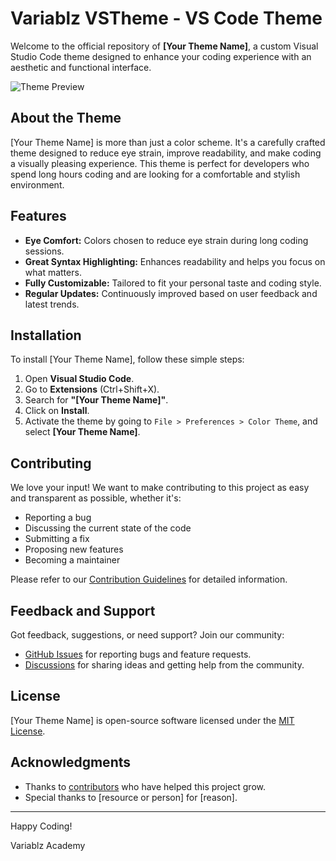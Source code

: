 # Variablz VSTheme - VS Code Theme

Welcome to the official repository of **[Your Theme Name]**, a custom Visual Studio Code theme designed to enhance your coding experience with an aesthetic and functional interface.

![Theme Preview](link-to-theme-preview-image)

## About the Theme

[Your Theme Name] is more than just a color scheme. It's a carefully crafted theme designed to reduce eye strain, improve readability, and make coding a visually pleasing experience. This theme is perfect for developers who spend long hours coding and are looking for a comfortable and stylish environment.

## Features

- **Eye Comfort:** Colors chosen to reduce eye strain during long coding sessions.
- **Great Syntax Highlighting:** Enhances readability and helps you focus on what matters.
- **Fully Customizable:** Tailored to fit your personal taste and coding style.
- **Regular Updates:** Continuously improved based on user feedback and latest trends.

## Installation

To install [Your Theme Name], follow these simple steps:

1. Open **Visual Studio Code**.
2. Go to **Extensions** (Ctrl+Shift+X).
3. Search for **"[Your Theme Name]"**.
4. Click on **Install**.
5. Activate the theme by going to `File > Preferences > Color Theme`, and select **[Your Theme Name]**.

## Contributing

We love your input! We want to make contributing to this project as easy and transparent as possible, whether it's:

- Reporting a bug
- Discussing the current state of the code
- Submitting a fix
- Proposing new features
- Becoming a maintainer

Please refer to our [Contribution Guidelines](link-to-contribution-guidelines) for detailed information.

## Feedback and Support

Got feedback, suggestions, or need support? Join our community:

- [GitHub Issues](link-to-github-issues) for reporting bugs and feature requests.
- [Discussions](link-to-discussions-page) for sharing ideas and getting help from the community.

## License

[Your Theme Name] is open-source software licensed under the [MIT License](link-to-license).

## Acknowledgments

- Thanks to [contributors](link-to-contributors) who have helped this project grow.
- Special thanks to [resource or person] for [reason].

---

Happy Coding!

Variablz Academy
